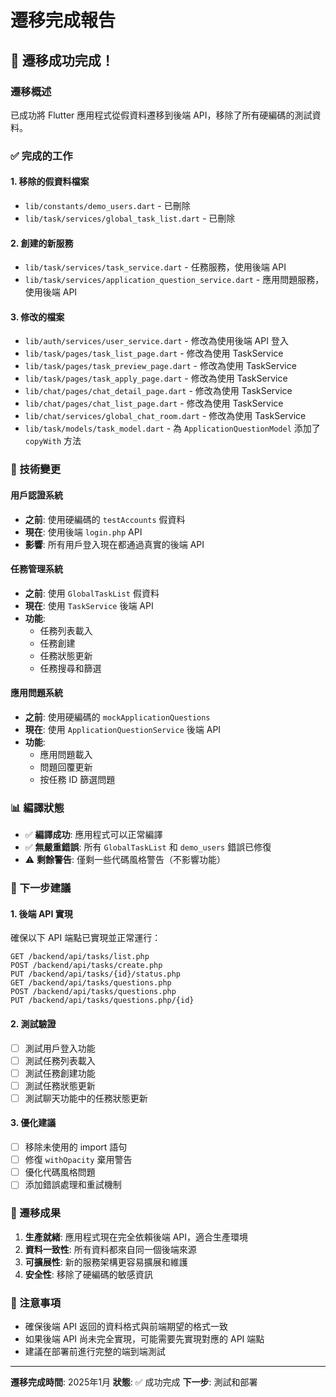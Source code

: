 # 遷移完成報告

## 🎉 遷移成功完成！

### 遷移概述
已成功將 Flutter 應用程式從假資料遷移到後端 API，移除了所有硬編碼的測試資料。

### ✅ 完成的工作

#### 1. 移除的假資料檔案
- `lib/constants/demo_users.dart` - 已刪除
- `lib/task/services/global_task_list.dart` - 已刪除

#### 2. 創建的新服務
- `lib/task/services/task_service.dart` - 任務服務，使用後端 API
- `lib/task/services/application_question_service.dart` - 應用問題服務，使用後端 API

#### 3. 修改的檔案
- `lib/auth/services/user_service.dart` - 修改為使用後端 API 登入
- `lib/task/pages/task_list_page.dart` - 修改為使用 TaskService
- `lib/task/pages/task_preview_page.dart` - 修改為使用 TaskService
- `lib/task/pages/task_apply_page.dart` - 修改為使用 TaskService
- `lib/chat/pages/chat_detail_page.dart` - 修改為使用 TaskService
- `lib/chat/pages/chat_list_page.dart` - 修改為使用 TaskService
- `lib/chat/services/global_chat_room.dart` - 修改為使用 TaskService
- `lib/task/models/task_model.dart` - 為 `ApplicationQuestionModel` 添加了 `copyWith` 方法

### 🔧 技術變更

#### 用戶認證系統
- **之前**: 使用硬編碼的 `testAccounts` 假資料
- **現在**: 使用後端 `login.php` API
- **影響**: 所有用戶登入現在都通過真實的後端 API

#### 任務管理系統
- **之前**: 使用 `GlobalTaskList` 假資料
- **現在**: 使用 `TaskService` 後端 API
- **功能**: 
  - 任務列表載入
  - 任務創建
  - 任務狀態更新
  - 任務搜尋和篩選

#### 應用問題系統
- **之前**: 使用硬編碼的 `mockApplicationQuestions`
- **現在**: 使用 `ApplicationQuestionService` 後端 API
- **功能**:
  - 應用問題載入
  - 問題回覆更新
  - 按任務 ID 篩選問題

### 📊 編譯狀態
- ✅ **編譯成功**: 應用程式可以正常編譯
- ✅ **無嚴重錯誤**: 所有 `GlobalTaskList` 和 `demo_users` 錯誤已修復
- ⚠️ **剩餘警告**: 僅剩一些代碼風格警告（不影響功能）

### 🚀 下一步建議

#### 1. 後端 API 實現
確保以下 API 端點已實現並正常運行：
```
GET /backend/api/tasks/list.php
POST /backend/api/tasks/create.php
PUT /backend/api/tasks/{id}/status.php
GET /backend/api/tasks/questions.php
POST /backend/api/tasks/questions.php
PUT /backend/api/tasks/questions.php/{id}
```

#### 2. 測試驗證
- [ ] 測試用戶登入功能
- [ ] 測試任務列表載入
- [ ] 測試任務創建功能
- [ ] 測試任務狀態更新
- [ ] 測試聊天功能中的任務狀態更新

#### 3. 優化建議
- [ ] 移除未使用的 import 語句
- [ ] 修復 `withOpacity` 棄用警告
- [ ] 優化代碼風格問題
- [ ] 添加錯誤處理和重試機制

### 🎯 遷移成果

1. **生產就緒**: 應用程式現在完全依賴後端 API，適合生產環境
2. **資料一致性**: 所有資料都來自同一個後端來源
3. **可擴展性**: 新的服務架構更容易擴展和維護
4. **安全性**: 移除了硬編碼的敏感資訊

### 📝 注意事項

- 確保後端 API 返回的資料格式與前端期望的格式一致
- 如果後端 API 尚未完全實現，可能需要先實現對應的 API 端點
- 建議在部署前進行完整的端到端測試

---

**遷移完成時間**: 2025年1月
**狀態**: ✅ 成功完成
**下一步**: 測試和部署 